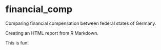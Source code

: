 
# financial_comp

Comparing financial compensation between federal states of Germany.

Creating an HTML report from R Markdown.

This is fun!
